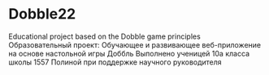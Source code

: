 ﻿# Dobble22
Educational project based on the Dobble game principles
Образовательный проект:
Обучающее и развивающее веб-приложение на основе настольной игры Доббль
Выполнено ученицей 10а класса школы 1557 Полиной при поддержке научного руководителя